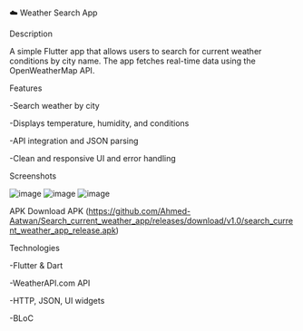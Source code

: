 ☁️ Weather Search App
    
Description

A simple Flutter app that allows users to search for current weather conditions by city name. The app fetches real-time data using the OpenWeatherMap API.

Features

-Search weather by city

-Displays temperature, humidity, and conditions

-API integration and JSON parsing

-Clean and responsive UI and error handling

Screenshots

![image](https://github.com/user-attachments/assets/62fa3bd2-e0c6-4c4c-8ad7-34d8bc27e3ec)
![image](https://github.com/user-attachments/assets/b36eab69-20ee-46c9-a95f-4e07f5420039)
![image](https://github.com/user-attachments/assets/3b1019b5-7fe8-4c32-9b14-55cd47f9f97a)


APK
Download APK (https://github.com/Ahmed-Aatwan/Search_current_weather_app/releases/download/v1.0/search_current_weather_app_release.apk)

Technologies

-Flutter & Dart

-WeatherAPI.com API

-HTTP, JSON, UI widgets

-BLoC

 
